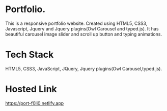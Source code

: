 # Portfolio.
This is a responsive portfolio website. Created using HTML5, CSS3, Javascript, Jquery and Jquery plugins(Owl Carousel and typed.js).
It has beautiful carousel image slider and scroll up button and typing animations.
# Tech Stack
HTML5, CSS3, JavaScript, JQuery, Jquery plugins(Owl Carousel,typed.js).
# Hosted Link
https://port-f0li0.netlify.app
